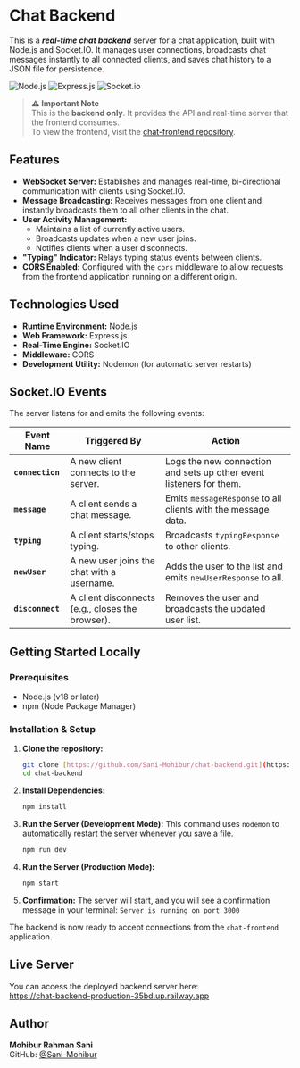 # Chat Backend

This is a **_real-time chat backend_** server for a chat application, built with Node.js and Socket.IO. It manages user connections, broadcasts chat messages instantly to all connected clients, and saves chat history to a JSON file for persistence.

![Node.js](https://img.shields.io/badge/Node.js-339933?style=for-the-badge&logo=nodedotjs&logoColor=white)
![Express.js](https://img.shields.io/badge/Express.js-000000?style=for-the-badge&logo=express&logoColor=white)
![Socket.io](https://img.shields.io/badge/Socket.io-010101?style=for-the-badge&logo=socket.io&logoColor=white)

> **⚠️ Important Note**  
> This is the **backend only**. It provides the API and real-time server that the frontend consumes.  
> To view the frontend, visit the [chat-frontend repository](https://github.com/Sani-Mohibur/chat-frontend).


## Features

* **WebSocket Server:** Establishes and manages real-time, bi-directional communication with clients using Socket.IO.
* **Message Broadcasting:** Receives messages from one client and instantly broadcasts them to all other clients in the chat.
* **User Activity Management:**
  * Maintains a list of currently active users.
  * Broadcasts updates when a new user joins.
  * Notifies clients when a user disconnects.
* **"Typing" Indicator:** Relays typing status events between clients.
* **CORS Enabled:** Configured with the `cors` middleware to allow requests from the frontend application running on a different origin.

## Technologies Used

* **Runtime Environment:** Node.js
* **Web Framework:** Express.js
* **Real-Time Engine:** Socket.IO
* **Middleware:** CORS
* **Development Utility:** Nodemon (for automatic server restarts)

## Socket.IO Events

The server listens for and emits the following events:

| Event Name          | Triggered By                                     | Action                                                              |
| ------------------- | ------------------------------------------------ | ------------------------------------------------------------------- |
| **`connection`** | A new client connects to the server.             | Logs the new connection and sets up other event listeners for them. |
| **`message`** | A client sends a chat message.                   | Emits `messageResponse` to all clients with the message data.       |
| **`typing`** | A client starts/stops typing.                    | Broadcasts `typingResponse` to other clients.                       |
| **`newUser`** | A new user joins the chat with a username.       | Adds the user to the list and emits `newUserResponse` to all.       |
| **`disconnect`** | A client disconnects (e.g., closes the browser). | Removes the user and broadcasts the updated user list.              |

## Getting Started Locally

### Prerequisites

* Node.js (v18 or later)
* npm (Node Package Manager)

### Installation & Setup

1.  **Clone the repository:**
    ```sh
    git clone [https://github.com/Sani-Mohibur/chat-backend.git](https://github.com/Sani-Mohibur/chat-backend.git)
    cd chat-backend
    ```

2.  **Install Dependencies:**
    ```sh
    npm install
    ```

3.  **Run the Server (Development Mode):**
    This command uses `nodemon` to automatically restart the server whenever you save a file.
    ```sh
    npm run dev
    ```

4.  **Run the Server (Production Mode):**
    ```sh
    npm start
    ```

5.  **Confirmation:**
    The server will start, and you will see a confirmation message in your terminal:
    `Server is running on port 3000`

The backend is now ready to accept connections from the `chat-frontend` application.

## Live Server

You can access the deployed backend server here:  
https://chat-backend-production-35bd.up.railway.app

## Author

**Mohibur Rahman Sani**  
GitHub: [@Sani-Mohibur](https://github.com/Sani-Mohibur)
